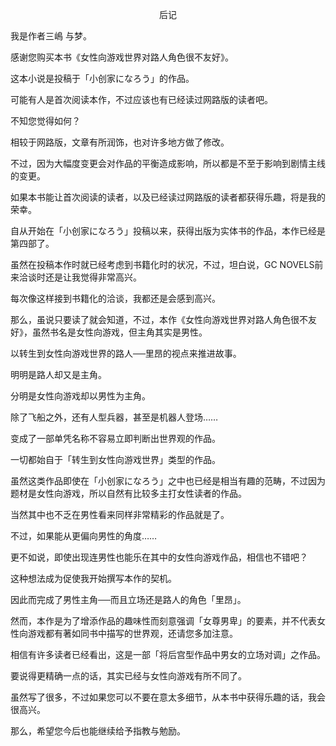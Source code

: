 <p align="center">后记</p>

我是作者三嶋 与梦。

感谢您购买本书《女性向游戏世界对路人角色很不友好》。

这本小说是投稿于「小创家になろう」的作品。

可能有人是首次阅读本作，不过应该也有已经读过网路版的读者吧。

不知您觉得如何？

相较于网路版，文章有所润饰，也对许多地方做了修改。

不过，因为大幅度变更会对作品的平衡造成影响，所以都是不至于影响到剧情主线的变更。

如果本书能让首次阅读的读者，以及已经读过网路版的读者都获得乐趣，将是我的荣幸。

自从开始在「小创家になろう」投稿以来，获得出版为实体书的作品，本作已经是第四部了。

虽然在投稿本作时就已经考虑到书籍化时的状况，不过，坦白说，GC NOVELS前来洽谈时还是让我觉得非常高兴。

每次像这样接到书籍化的洽谈，我都还是会感到高兴。

那么，虽说只要读了就会知道，不过，本作《女性向游戏世界对路人角色很不友好》，虽然书名是女性向游戏，但主角其实是男性。

以转生到女性向游戏世界的路人──里昂的视点来推进故事。

明明是路人却又是主角。

分明是女性向游戏却以男性为主角。

除了飞船之外，还有人型兵器，甚至是机器人登场……

变成了一部单凭名称不容易立即判断出世界观的作品。

一切都始自于「转生到女性向游戏世界」类型的作品。

虽然这类作品即使在「小创家になろう」之中也已经是相当有趣的范畴，不过因为题材是女性向游戏，所以自然有比较多主打女性读者的作品。

当然其中也不乏在男性看来同样非常精彩的作品就是了。

不过，如果能从更偏向男性的角度……

更不如说，即使出现连男性也能乐在其中的女性向游戏作品，相信也不错吧？

这种想法成为促使我开始撰写本作的契机。

因此而完成了男性主角──而且立场还是路人的角色「里昂」。

然而，本作是为了增添作品的趣味性而刻意强调「女尊男卑」的要素，并不代表女性向游戏都有著如同书中描写的世界观，还请您多加注意。

相信有许多读者已经看出，这是一部「将后宫型作品中男女的立场对调」之作品。

要说得更精确一点的话，其实已经与女性向游戏有所不同了。

虽然写了很多，不过如果您可以不要在意太多细节，从本书中获得乐趣的话，我会很高兴。

那么，希望您今后也能继续给予指教与勉励。


